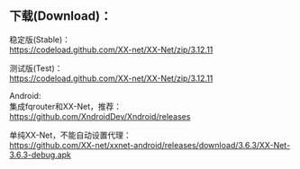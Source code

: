 
## 下载(Download)：
稳定版(Stable)：  
https://codeload.github.com/XX-net/XX-Net/zip/3.12.11


测试版(Test)：  
https://codeload.github.com/XX-net/XX-Net/zip/3.12.11


Android:  
集成fqrouter和XX-Net，推荐：  
https://github.com/XndroidDev/Xndroid/releases

单纯XX-Net，不能自动设置代理：    
https://github.com/XX-net/xxnet-android/releases/download/3.6.3/XX-Net-3.6.3-debug.apk
